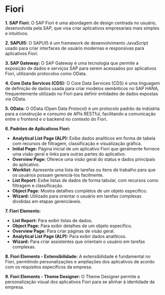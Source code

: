 # Fiori

**1. SAP Fiori:**
   O SAP Fiori é uma abordagem de design centrada no usuário, desenvolvida pela SAP, que visa criar aplicativos empresariais mais simples e intuitivos.

**2. SAPUI5:**
   O SAPUI5 é um framework de desenvolvimento JavaScript usado para criar interfaces de usuário modernas e responsivas para aplicativos Fiori.

**3. SAP Gateway:**
   O SAP Gateway é uma tecnologia que permite a exposição de dados e serviços SAP para serem acessados por aplicativos Fiori, utilizando protocolos como OData.

**4. Core Data Services (CDS):**
   O Core Data Services (CDS) é uma linguagem de definição de dados usada para criar modelos semânticos no SAP HANA, frequentemente utilizado no Fiori para definir entidades de dados expostas via OData.

**5. OData:**
   O OData (Open Data Protocol) é um protocolo padrão da indústria para a construção e consumo de APIs RESTful, facilitando a comunicação entre o frontend e o backend no contexto do Fiori.

**6. Padrões de Aplicativos Fiori:**
   - **Analytical List Page (ALP):** Exibe dados analíticos em forma de tabela com recursos de filtragem, classificação e visualização gráfica.
   - **Initial Page:** Página inicial de um aplicativo Fiori que geralmente fornece uma visão geral e links para outras partes do aplicativo.
   - **Overview Page:** Oferece uma visão geral do status e dados principais do aplicativo.
   - **Worklist:** Apresenta uma lista de tarefas ou itens de trabalho para que os usuários possam gerenciá-los facilmente.
   - **List Report:** Exibe listas de dados de forma tabular, com recursos como filtragem e classificação.
   - **Object Page:** Mostra detalhes completos de um objeto específico.
   - **Wizard:** Utilizado para orientar o usuário em tarefas complexas divididas em etapas gerenciáveis.

**7. Fiori Elements:**
   - **List Report:** Para exibir listas de dados.
   - **Object Page:** Para exibir detalhes de um objeto específico.
   - **Overview Page:** Para criar páginas de visão geral.
   - **Analytical List Page (ALP):** Para exibir dados analíticos.
   - **Wizard:** Para criar assistentes que orientam o usuário em tarefas complexas.

**8. Fiori Elements - Extensibilidade:**
   A extensibilidade é fundamental no Fiori, permitindo personalizações e ampliações dos aplicativos de acordo com os requisitos específicos da empresa.

**9. Fiori Elements - Theme Designer:**
   O Theme Designer permite a personalização visual dos aplicativos Fiori para se alinhar à identidade da empresa.
